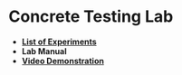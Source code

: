 # Concrete Testing Lab

- **[List of Experiments](List.md)**
- **Lab Manual**
- **[Video Demonstration](Videos.md)**

